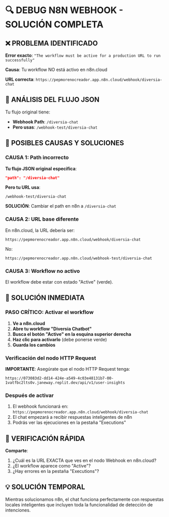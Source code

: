 # 🔍 DEBUG N8N WEBHOOK - SOLUCIÓN COMPLETA

## ❌ PROBLEMA IDENTIFICADO

**Error exacto**: `"The workflow must be active for a production URL to run successfully"`

**Causa**: Tu workflow NO está activo en n8n.cloud

**URL correcta**: `https://pepmorenocreador.app.n8n.cloud/webhook/diversia-chat`

## 🧪 ANÁLISIS DEL FLUJO JSON

Tu flujo original tiene:
- **Webhook Path**: `/diversia-chat`
- **Pero usas**: `/webhook-test/diversia-chat`

## 🎯 POSIBLES CAUSAS Y SOLUCIONES

### **CAUSA 1: Path incorrecto**

**Tu flujo JSON original especifica**:
```json
"path": "/diversia-chat"
```

**Pero tu URL usa**:
```
/webhook-test/diversia-chat
```

**SOLUCIÓN**: Cambiar el path en n8n a `/diversia-chat`

### **CAUSA 2: URL base diferente**

En n8n.cloud, la URL debería ser:
```
https://pepmorenocreador.app.n8n.cloud/webhook/diversia-chat
```

No:
```
https://pepmorenocreador.app.n8n.cloud/webhook-test/diversia-chat
```

### **CAUSA 3: Workflow no activo**

El workflow debe estar con estado "Active" (verde).

## 🔧 SOLUCIÓN INMEDIATA

### **PASO CRÍTICO: Activar el workflow**

1. **Ve a n8n.cloud**
2. **Abre tu workflow "Diversia Chatbot"**
3. **Busca el botón "Active" en la esquina superior derecha**
4. **Haz clic para activarlo** (debe ponerse verde)
5. **Guarda los cambios**

### **Verificación del nodo HTTP Request**
**IMPORTANTE**: Asegúrate que el nodo HTTP Request tenga:
```
https://073083d2-dd14-424e-a549-4c03e48131b7-00-1vatfbc2lts0v.janeway.replit.dev/api/v1/user-insights
```

### **Después de activar**
1. El webhook funcionará en: `https://pepmorenocreador.app.n8n.cloud/webhook/diversia-chat`
2. El chat empezará a recibir respuestas inteligentes de n8n
3. Podrás ver las ejecuciones en la pestaña "Executions"

## 🧪 VERIFICACIÓN RÁPIDA

**Comparte**:
1. ¿Cuál es la URL EXACTA que ves en el nodo Webhook en n8n.cloud?
2. ¿El workflow aparece como "Active"?
3. ¿Hay errores en la pestaña "Executions"?

## 💡 SOLUCIÓN TEMPORAL

Mientras solucionamos n8n, el chat funciona perfectamente con respuestas locales inteligentes que incluyen toda la funcionalidad de detección de intenciones.
